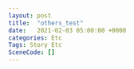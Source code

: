 ```yaml
---
layout: post
title:  "others_test"
date:   2021-02-03 05:00:00 +0000
categories: Etc
Tags: Story Etc
SceneCode: []
---
```


